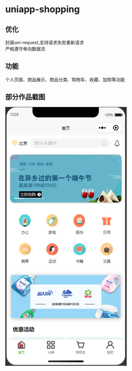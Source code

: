 # uniapp-shopping

## 优化  
封装uni-request,支持请求失败重新请求  
严格遵守单向数据流

## 功能
个人页面、商品展示、商品分类、购物车、收藏、加购等功能

## 部分作品截图
![首页](https://github.com/JumSama/uniapp-shopping/blob/main/img/1.PNG)
